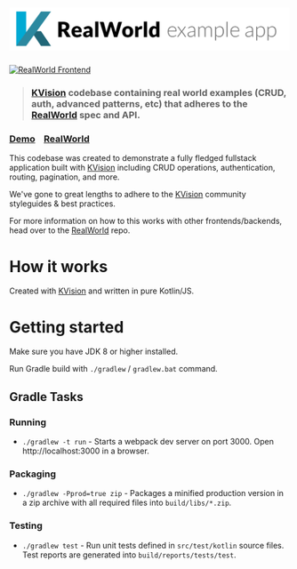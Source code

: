 # ![RealWorld Example App](kvision-logo.png)

[![RealWorld Frontend](https://img.shields.io/badge/realworld-frontend-%23783578.svg)](http://realworld.io)

> ### [KVision](https://github.com/rjaros/kvision) codebase containing real world examples (CRUD, auth, advanced patterns, etc) that adheres to the [RealWorld](https://github.com/gothinkster/realworld) spec and API.

### [Demo](https://github.com/gothinkster/realworld)&nbsp;&nbsp;&nbsp;&nbsp;[RealWorld](https://github.com/gothinkster/realworld)

This codebase was created to demonstrate a fully fledged fullstack application built with [KVision](https://github.com/rjaros/kvision) including CRUD operations, authentication, routing, pagination, and more.

We've gone to great lengths to adhere to the [KVision](https://github.com/rjaros/kvision) community styleguides & best practices.

For more information on how to this works with other frontends/backends, head over to the [RealWorld](https://github.com/gothinkster/realworld) repo.

# How it works

Created with [KVision](https://github.com/rjaros/kvision) and written in pure Kotlin/JS.

# Getting started

Make sure you have JDK 8 or higher installed.

Run Gradle build with `./gradlew` / `gradlew.bat` command.

## Gradle Tasks

### Running
* `./gradlew -t run` - Starts a webpack dev server on port 3000. Open http://localhost:3000 in a browser.

### Packaging
* `./gradlew -Pprod=true zip` - Packages a minified production version in a zip archive with all required files into `build/libs/*.zip`.

### Testing
* `./gradlew test` - Run unit tests defined in `src/test/kotlin` source files. Test reports are generated into `build/reports/tests/test`.  
